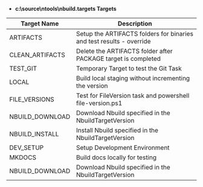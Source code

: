 - **c:\source\ntools\nbuild.targets Targets**

| **Target Name** | **Description** |
| --- | --- |
| ARTIFACTS           | Setup the ARTIFACTS folders for binaries and test results - override |
| CLEAN_ARTIFACTS     | Delete the ARTIFACTS folder after PACKAGE target is completed |
| TEST_GIT            | Temporary Target to test the Git Task |
| LOCAL               | Build local staging without incrementing the version |
| FILE_VERSIONS       | Test for FileVersion task and powershell file-version.ps1 |
| NBUILD_DOWNLOAD     | Download Nbuild specified in the NbuildTargetVersion |
| NBUILD_INSTALL      | Install Nbuild specified in the NbuildTargetVersion |
| DEV_SETUP           | Setup Development Environment |
| MKDOCS              | Build docs locally for testing |
| NBUILD_DOWNLOAD     | Download Nbuild specified in the NbuildTargetVersion |
